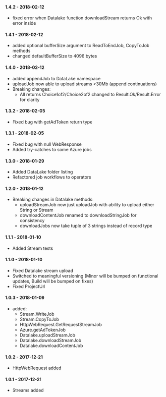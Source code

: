 #### 1.4.2 - 2018-02-12
* fixed error when Datalake function downloadStream returns Ok with error inside

#### 1.4.1 - 2018-02-12
* added optional bufferSize argument to ReadToEndJob, CopyToJob methods
* changed defaultBufferSize to 4096 bytes

#### 1.4.0 - 2018-02-12
* added appendJob to DataLake namespace
* uploadJob now able to upload streams >30Mb (append continuations)
* Breaking changes:
    * All returns Choice1of2/Choice2of2 changed to Result.Ok/Result.Error for clarity

#### 1.3.2 - 2018-02-05
* Fixed bug with getAdToken return type

#### 1.3.1 - 2018-02-05
* Fixed bug with null WebResponse
* Added try-catches to some Azure jobs

#### 1.3.0 - 2018-01-29
* Added DataLake folder listing
* Refactored job workflows to operators

#### 1.2.0 - 2018-01-12
* Breaking changes in Datalake methods:
    * uploadStreamJob now just uploadJob with ability to upload either String or Stream
    * downloadContentJob renamed to downloadStringJob for consistency
    * downloadJobs now take tuple of 3 strings instead of record type

#### 1.1.1 - 2018-01-10
* Added Stream tests

#### 1.1.0 - 2018-01-10
* Fixed Datalake stream upload
* Switched to meaningful versioning (Minor will be bumped on functional updates, Build will be bumped on fixes)
* Fixed ProjectUrl

#### 1.0.3 - 2018-01-09
* added: 
    * Stream.WriteJob
    * Stream.CopyToJob
    * HttpWebRequest.GetRequestStreamJob
    * Azure.getAdTokenJob
    * Datalake.uploadStreamJob
    * Datalake.downloadStreamJob
    * Datalake.downloadContentJob

#### 1.0.2 - 2017-12-21
* HttpWebRequest added

#### 1.0.1 - 2017-12-21
* Streams added